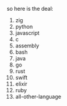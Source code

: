 so here is the deal:
1. zig
2. python
3. javascript
4. c
5. assembly
6. bash
7. java
8. go
9. rust
10. swift
11. elixir
12. ruby
13. all-other-language